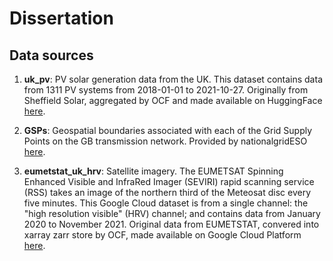 # Dissertation

## Data sources

1. **uk_pv**: PV solar generation data from the UK. This dataset contains data from 1311 PV systems from 2018-01-01 to 2021-10-27. Originally from Sheffield Solar, aggregated by OCF and made available on HuggingFace [here](https://huggingface.co/datasets/openclimatefix/uk_pv).

2. **GSPs**: Geospatial boundaries associated with each of the Grid Supply Points on the GB transmission network. Provided by nationalgridESO [here](https://data.nationalgrideso.com/system/gis-boundaries-for-gb-grid-supply-points). 

3. **eumetstat_uk_hrv**: Satellite imagery. The EUMETSAT Spinning Enhanced Visible and InfraRed Imager (SEVIRI) rapid scanning service (RSS) takes an image of the northern third of the Meteosat disc every five minutes. This Google Cloud dataset is from a single channel: the "high resolution visible" (HRV) channel; and contains data from January 2020 to November 2021. Original data from EUMETSTAT, convered into xarray zarr store by OCF, made available on Google Cloud Platform [here](https://console.cloud.google.com/marketplace/product/bigquery-public-data/eumetsat-seviri-rss-hrv-uk). 

